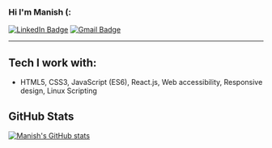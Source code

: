 ### Hi I'm Manish (:

[![LinkedIn Badge](https://img.shields.io/badge/LinkedIn-0077B5?style=for-the-badge&logo=linkedin&logoColor=white)](https://www.linkedin.com/in/manish--mehra/)
[![Gmail Badge](https://img.shields.io/badge/Gmail-D14836?style=for-the-badge&logo=gmail&logoColor=white)](mailto:manishmehra212@gmail.com)

---

<!-- I am a Software Developer specializing in front end web technologies. -->

<!-- - I'm based in New Delhi, India
- You can contact me at [mannyoii@protonmail.com](mailto:mannyoii@protonmail.com)
- I'm currently learning React -->

## Tech I work with:

<!-- <p>My primary skills include:</p> -->

- HTML5, CSS3, JavaScript (ES6), React.js, Web accessibility, Responsive design, Linux Scripting

## GitHub Stats

[![Manish's GitHub stats](https://github-readme-stats.vercel.app/api?username=mannyoii)](https://github.com/mannyoii/)

